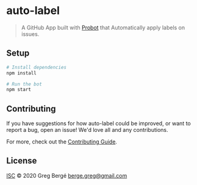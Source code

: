 # auto-label

> A GitHub App built with [Probot](https://github.com/probot/probot) that Automatically apply labels on issues.

## Setup

```sh
# Install dependencies
npm install

# Run the bot
npm start
```

## Contributing

If you have suggestions for how auto-label could be improved, or want to report a bug, open an issue! We'd love all and any contributions.

For more, check out the [Contributing Guide](CONTRIBUTING.md).

## License

[ISC](LICENSE) © 2020 Greg Bergé <berge.greg@gmail.com>
